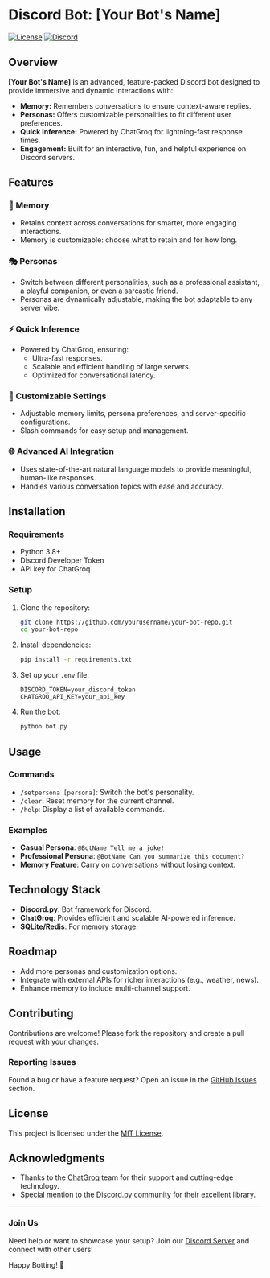 # Discord Bot: [Your Bot's Name]

[![License](https://img.shields.io/badge/license-MIT-blue.svg)](LICENSE)
[![Discord](https://img.shields.io/discord/1234567890?color=blue&label=Join%20Our%20Server&logo=discord&logoColor=white)](https://discord.gg/yourinvite)

## Overview
**[Your Bot's Name]** is an advanced, feature-packed Discord bot designed to provide immersive and dynamic interactions with:

- **Memory:** Remembers conversations to ensure context-aware replies.
- **Personas:** Offers customizable personalities to fit different user preferences.
- **Quick Inference:** Powered by ChatGroq for lightning-fast response times.
- **Engagement:** Built for an interactive, fun, and helpful experience on Discord servers.

## Features
### 🧠 Memory
- Retains context across conversations for smarter, more engaging interactions.
- Memory is customizable: choose what to retain and for how long.

### 🎭 Personas
- Switch between different personalities, such as a professional assistant, a playful companion, or even a sarcastic friend.
- Personas are dynamically adjustable, making the bot adaptable to any server vibe.

### ⚡ Quick Inference
- Powered by ChatGroq, ensuring:
  - Ultra-fast responses.
  - Scalable and efficient handling of large servers.
  - Optimized for conversational latency.

### 🔧 Customizable Settings
- Adjustable memory limits, persona preferences, and server-specific configurations.
- Slash commands for easy setup and management.

### 🌐 Advanced AI Integration
- Uses state-of-the-art natural language models to provide meaningful, human-like responses.
- Handles various conversation topics with ease and accuracy.

## Installation
### Requirements
- Python 3.8+
- Discord Developer Token
- API key for ChatGroq

### Setup
1. Clone the repository:
   ```bash
   git clone https://github.com/yourusername/your-bot-repo.git
   cd your-bot-repo
   ```
2. Install dependencies:
   ```bash
   pip install -r requirements.txt
   ```
3. Set up your `.env` file:
   ```env
   DISCORD_TOKEN=your_discord_token
   CHATGROQ_API_KEY=your_api_key
   ```
4. Run the bot:
   ```bash
   python bot.py
   ```

## Usage
### Commands
- `/setpersona [persona]`: Switch the bot's personality.
- `/clear`: Reset memory for the current channel.
- `/help`: Display a list of available commands.

### Examples
- **Casual Persona**: `@BotName Tell me a joke!`
- **Professional Persona**: `@BotName Can you summarize this document?`
- **Memory Feature**: Carry on conversations without losing context.

## Technology Stack
- **Discord.py**: Bot framework for Discord.
- **ChatGroq**: Provides efficient and scalable AI-powered inference.
- **SQLite/Redis**: For memory storage.

## Roadmap
- Add more personas and customization options.
- Integrate with external APIs for richer interactions (e.g., weather, news).
- Enhance memory to include multi-channel support.

## Contributing
Contributions are welcome! Please fork the repository and create a pull request with your changes.

### Reporting Issues
Found a bug or have a feature request? Open an issue in the [GitHub Issues](https://github.com/yourusername/your-bot-repo/issues) section.

## License
This project is licensed under the [MIT License](LICENSE).

## Acknowledgments
- Thanks to the [ChatGroq](https://chatgroq.com/) team for their support and cutting-edge technology.
- Special mention to the Discord.py community for their excellent library.

---

### Join Us
Need help or want to showcase your setup? Join our [Discord Server](https://discord.gg/yourinvite) and connect with other users!

Happy Botting! 🎉
